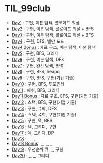 # TIL_99club

* [Day1](./Day1.md) : 구현, 이분 탐색, 플로이드 워셜
* [Day2](./Day2.md) : 구현, 이분 탐색, 플로이드 워셜 + BFS
* [Day3](./Day3.md) : 구현, 이분 탐색, 플로이드 워셜 + BFS
* [Day4](./Day4.md) : 구현, DFS, 벨만 포드
* [Day4 Bonus](./Day4_Bonus.md) : 자료 구조, 이분 탐색, 이분 탐색
* [Day5](./Day5.md) : 구현, BFS, 그리디
* [Day6](./Day6.md) : 구현, 이분 탐색, DFS
* [Day7](./Day7.md) : 구현, 완전 탐색, BFS
* [Day8](./Day8.md) : 구현, BFS, heapq
* [Day9](./Day9.md) : 구현, BFS, 구현(기업 기출)
* [Day10](./Day10.md) : 구현, BFS, 투포인터
* [Day11](./Day11.md) : 해쉬, BFS, 그리디
* [Day11 Bonus](./Day11_Bonus.md) : 자료 구조, BFS, 구현(기업 기출)
* [Day12](./Day12.md) : 스택, BFS, 구현(기업 기출)
* [Day13](./Day13.md) : 구현, 수학, DFS
* [Day14](./Day14.md) : 스택, 수학, 구현(기업 기출)
* [Day15](./Day15.md) : 구현, 덱, BFS
* [Day16](./Day16.md) : 덱, 그리디, 구현
* [Day17](./Day17.md) : 덱, 그리디, DP
* [Day18](./Day18.md) : _, _, _
* [Day18 Bonus](./Day18_Bonus.md) : _, _, _
* [Day19](./Day19.md) : 우선순위 큐, _, 구현
* [Day20](./Day20.md) : _, _, 그리디
